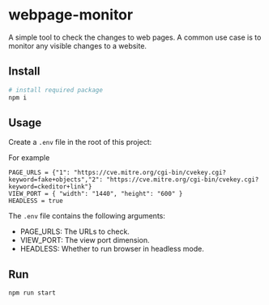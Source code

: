 # webpage-monitor
A simple tool to check the changes to web pages. A common use case is to monitor any visible changes to a website.

## Install

```bash
# install required package
npm i
```

## Usage

Create a `.env` file in the root of this project:

For example

```dosini
PAGE_URLS = {"1": "https://cve.mitre.org/cgi-bin/cvekey.cgi?keyword=fake+objects","2": "https://cve.mitre.org/cgi-bin/cvekey.cgi?keyword=ckeditor+link"}
VIEW_PORT = { "width": "1440", "height": "600" }
HEADLESS = true
```

The `.env` file contains the following arguments:

* PAGE_URLS: The URLs to check.
* VIEW_PORT: The view port dimension.
* HEADLESS: Whether to run browser in headless mode.

## Run

`npm run start`
